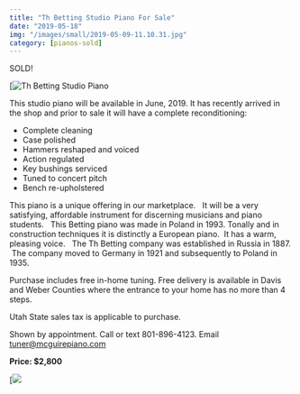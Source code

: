 ```yaml
---
title: "Th Betting Studio Piano For Sale"
date: "2019-05-18"
img: "/images/small/2019-05-09-11.10.31.jpg"
category: [pianos-sold]
---
```


SOLD!

[![Th Betting Studio Piano](/images/medium/2019-05-09-11.10.31-1024x768.jpg)

This studio piano will be available in June, 2019. It has recently arrived in the shop and prior to sale it will have a complete reconditioning:

- Complete cleaning
- Case polished
- Hammers reshaped and voiced
- Action regulated
- Key bushings serviced
- Tuned to concert pitch
- Bench re-upholstered

This piano is a unique offering in our marketplace.   It will be a very satisfying, affordable instrument for discerning musicians and piano students.   This Betting piano was made in Poland in 1993. Tonally and in construction techniques it is distinctly a European piano.  It has a warm, pleasing voice.   The Th Betting company was established in Russia in 1887.   The company moved to Germany in 1921 and subsequently to Poland in 1935.

Purchase includes free in-home tuning. Free delivery is available in Davis and Weber Counties where the entrance to your home has no more than 4 steps.

Utah State sales tax is applicable to purchase.

Shown by appointment. Call or text 801-896-4123. Email tuner@mcguirepiano.com

**Price: $2,800**

[![](/images/medium/2019-05-09-11.10.15-1024x768.jpg)
